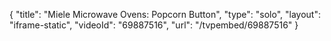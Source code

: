{
    "title": "Miele Microwave Ovens: Popcorn Button",
    "type": "solo",
    "layout": "iframe-static",
    "videoId": "69887516",
    "url": "\/tvpembed\/69887516"
}